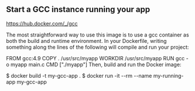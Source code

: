 ## Start a GCC instance running your app

https://hub.docker.com/_/gcc

The most straightforward way to use this image is to use a gcc container as both the build and runtime environment. In your Dockerfile, writing something along the lines of the following will compile and run your project:

FROM gcc:4.9
COPY . /usr/src/myapp
WORKDIR /usr/src/myapp
RUN gcc -o myapp main.c
CMD ["./myapp"]
Then, build and run the Docker image:

$ docker build -t my-gcc-app .
$ docker run -it --rm --name my-running-app my-gcc-app
